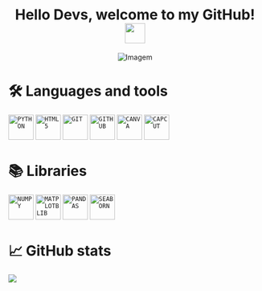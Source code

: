<!-- TITLE -->
<h1 align="center">Hello Devs, welcome to my GitHub! <img align="center" src="https://raw.githubusercontent.com/zluvsand/zluvsand/master/wave.gif" height="40px" width="40px"> </h1>

<!-- GIF -->
<p align="center">
  <img src="https://i.pinimg.com/originals/ed/01/22/ed012259c25cd0a787064216db37c22d.gif" alt="Imagem">
</p>

<!-- Languages and tools -->
<h1 align="left">🛠️ Languages and tools</h1>
<code><img width="50px" src="https://cdn.jsdelivr.net/gh/devicons/devicon/icons/python/python-original.svg" title = "PYTHON"/></code>
<code><img width="50px" src="https://cdn.jsdelivr.net/gh/devicons/devicon/icons/html5/html5-original.svg" title = "HTML5"/></code>
<code><img width="50px" src="https://cdn.jsdelivr.net/gh/devicons/devicon/icons/git/git-plain.svg" title = "GIT"/></code>
<code><img width="50px" src="https://github.com/maduvime/maduvime/blob/main/4202098_github_code_developer_logo_icon.svg" title = "GITHUB"/></code>
<code><img width="50px" src="https://cdn.jsdelivr.net/gh/devicons/devicon/icons/canva/canva-original.svg" title = "CANVA"/></code>
<code><img width="50px" src="https://github.com/maduvime/maduvime/blob/main/capcut-svgrepo-com%20(1).svg" title = "CAPCUT"/></code>

<!-- Libraries -->
<h1 align="left">📚 Libraries</h1>
<code><img width="50px" src="https://cdn.jsdelivr.net/gh/devicons/devicon/icons/numpy/numpy-original.svg" title = "NUMPY"/></code>
<code><img width="50px" src="https://cdn.jsdelivr.net/gh/devicons/devicon/icons/matplotlib/matplotlib-original.svg" title = "MATPLOTBLIB"/></code>
<code><img width="50px" src="https://cdn.jsdelivr.net/gh/devicons/devicon/icons/pandas/pandas-original.svg" title = "PANDAS"/></code>
<code><img width="50px" src="https://seaborn.pydata.org/_images/logo-mark-lightbg.svg" title = "SEABORN"/></code>

<!-- GitHub stats -->
<h1 align="left">📈 GitHub stats</h1>
<img src="https://github-readme-stats.vercel.app/api?username=maduvime&show_icons=true&theme=dark"/>
